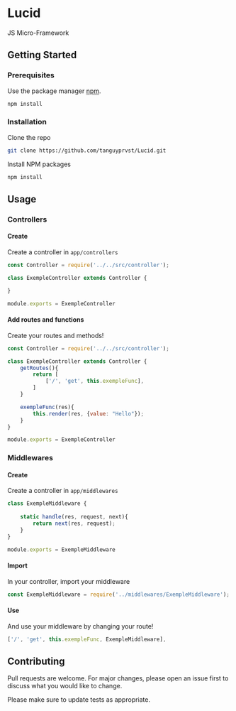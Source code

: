 # Lucid
JS Micro-Framework

## Getting Started

### Prerequisites

Use the package manager [npm](https://www.npmjs.com).

```bash
npm install
```

### Installation

Clone the repo
```sh
git clone https://github.com/tanguyprvst/Lucid.git
```
Install NPM packages
```sh
npm install
```

## Usage

### Controllers

#### Create

Create a controller in ``app/controllers``

```js
const Controller = require('../../src/controller');

class ExempleController extends Controller {

}

module.exports = ExempleController
```

#### Add routes and functions

Create your routes and methods!

```js
const Controller = require('../../src/controller');

class ExempleController extends Controller {
    getRoutes(){
        return [
            ['/', 'get', this.exempleFunc],
        ]
    }

    exempleFunc(res){
        this.render(res, {value: "Hello"});
    }
}

module.exports = ExempleController
```

### Middlewares

#### Create

Create a controller in ``app/middlewares``

```js
class ExempleMiddleware {
    
    static handle(res, request, next){
        return next(res, request);
    }
}

module.exports = ExempleMiddleware
```

#### Import

In your controller, import your middleware

```js
const ExempleMiddleware = require('../middlewares/ExempleMiddleware');
```

#### Use

And use your middleware by changing your route!

```js
['/', 'get', this.exempleFunc, ExempleMiddleware],
```


## Contributing
Pull requests are welcome. For major changes, please open an issue first to discuss what you would like to change.

Please make sure to update tests as appropriate.
